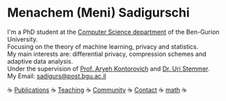# Menachem (Meni) Sadigurschi

I'm a PhD student at the [Computer Science department](http://in.bgu.ac.il/en/natural_science/cs/Pages/default.aspx) of the Ben-Gurion University.  
Focusing on the theory of machine learning, privacy and statistics.  
My main interests are: differential privacy, compression schemes and adaptive data analysis.  
Under the supervision of [Prof. Aryeh Kontorovich](https://www.cs.bgu.ac.il/~karyeh/) and [Dr. Uri Stemmer](https://www.uri.co.il/).  
My Email: [sadigurs@post.bgu.ac.il](mailto:sadigurs@post.bgu.ac.il)

☕  [Publications](publications.md)  ☕  [Teaching](teaching.md)  ☕  [Community](community.md)  ☕  [Contact](contact.md)  ☕ [math](wiki/test-math.md)  ☕
